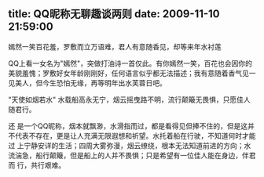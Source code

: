 title: QQ昵称无聊趣谈两则
date: 2009-11-10 21:59:00
---

嫣然一笑百花羞，罗敷而立万语难，君人有意随香见，却等来年水衬莲

QQ上看一女名为"嫣然"，突做打油诗一首仅此。有你嫣然一笑，百花也会因你的美貌羞愧；罗敷好女年龄刚刚好，任何语言似乎都无法描述；我有意随着香气见一见美人，但今生恐怕无缘，再等明年出水芙蓉日吧。

"天使如烟若水"
水载船高永无宁，烟云摇曳路不明，流行颠簸无畏惧，只愿佳人随君行。

还 是一个QQ昵称，烟本就飘渺，水滑指而过，都是看得见但捧不住的，但是这并不代表不存在，更是让人充满无限遐想和祈望。水托着船在行驶，不知道何时才能过 上宁静安详的生活；四周大雾弥漫，烟云缭绕，根本无法知道前进的方向；水流湍急，船行颠簸，但是船上的人并不畏惧；只是希望有一位佳人能在身边，伴君而 行，共行艰难。